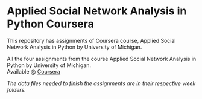 # Applied Social Network Analysis in Python Coursera
This repository has assignments of Coursera course, Applied Social Network Analysis in Python by University of Michigan.

All the four assignments from the course Applied Social Network Analysis in Python by University of Michigan.<br>
Available @ [Coursera](https://www.coursera.org/learn/python-social-network-analysis)

*The data files needed to finish the assignments are in their respective week folders.*
